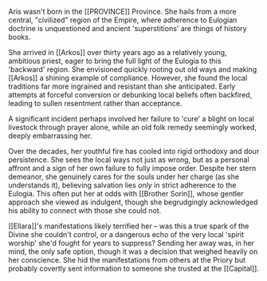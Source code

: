 Aris wasn't born in the [[PROVINCE]] Province. She hails from a more central, "civilized" region of the Empire, where adherence to Eulogian doctrine is unquestioned and ancient 'superstitions' are things of history books. 

She arrived in [[Arkos]] over thirty years ago as a relatively young, ambitious priest, eager to bring the full light of the Eulogia to this 'backward' region. She envisioned quickly rooting out old ways and making [[Arkos]] a shining example of compliance. However, she found the local traditions far more ingrained and resistant than she anticipated. Early attempts at forceful conversion or debunking local beliefs often backfired, leading to sullen resentment rather than acceptance. 

A significant incident perhaps involved her failure to 'cure' a blight on local livestock through prayer alone, while an old folk remedy seemingly worked, deeply embarrassing her. 

Over the decades, her youthful fire has cooled into rigid orthodoxy and dour persistence. She sees the local ways not just as wrong, but as a personal affront and a sign of her own failure to fully impose order. Despite her stern demeanor, she genuinely cares for the souls under her charge (as she understands it), believing salvation lies _only_ in strict adherence to the Eulogia. This often put her at odds with [[Brother Sorin]], whose gentler approach she viewed as indulgent, though she begrudgingly acknowledged his ability to connect with those she could not.

[[Ellara]]'s manifestations likely terrified her – was this a true spark of the Divine she couldn't control, or a dangerous echo of the very local 'spirit worship' she'd fought for years to suppress? Sending her away was, in her mind, the only safe option, though it was a decision that weighed heavily on her conscience. She hid the manifestations from others at the Priory but probably covertly sent information to someone she trusted at the [[Capital]].